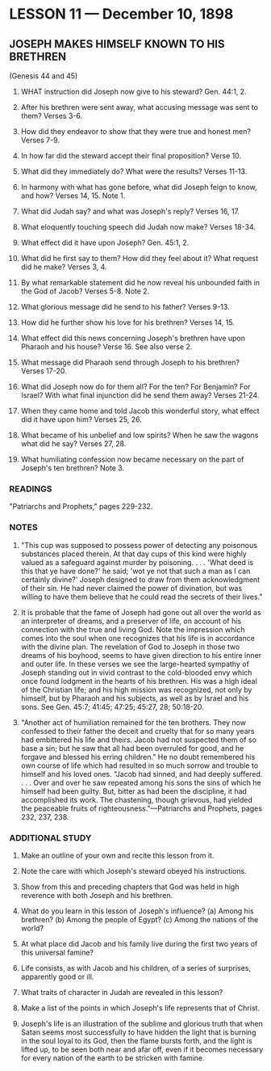 # LESSON 11 — December 10, 1898

## JOSEPH MAKES HIMSELF KNOWN TO HIS BRETHREN
(Genesis 44 and 45)

1. WHAT instruction did Joseph now give to his steward? Gen. 44:1, 2.

2. After his brethren were sent away, what accusing message was sent to them? Verses 3-6.

3. How did they endeavor to show that they were true and honest men? Verses 7-9.

4. In how far did the steward accept their final proposition? Verse 10.

5. What did they immediately do? What were the results? Verses 11-13.

6. In harmony with what has gone before, what did Joseph feign to know, and how? Verses 14, 15. Note 1.

7. What did Judah say? and what was Joseph's reply? Verses 16, 17.

8. What eloquently touching speech did Judah now make? Verses 18-34.

9. What effect did it have upon Joseph? Gen. 45:1, 2.

10. What did he first say to them? How did they feel about it? What request did he make? Verses 3, 4.

11. By what remarkable statement did he now reveal his unbounded faith in the God of Jacob? Verses 5-8. Note 2.

12. What glorious message did he send to his father? Verses 9-13.

13. How did he further show his love for his brethren? Verses 14, 15.

14. What effect did this news concerning Joseph's brethren have upon Pharaoh and his house? Verse 16. See also verse 2.

15. What message did Pharaoh send through Joseph to his brethren? Verses 17-20.

16. What did Joseph now do for them all? For the ten? For Benjamin? For Israel? With what final injunction did he send them away? Verses 21-24.

17. When they came home and told Jacob this wonderful story, what effect did it have upon him? Verses 25, 26.

18. What became of his unbelief and low spirits? When he saw the wagons what did he say? Verses 27, 28.

19. What humiliating confession now became necessary on the part of Joseph's ten brethren? Note 3.

### READINGS
"Patriarchs and Prophets," pages 229-232.

### NOTES
1. "This cup was supposed to possess power of detecting any poisonous substances placed therein. At that day cups of this kind were highly valued as a safeguard against murder by poisoning. . . . 'What deed is this that ye have done?' he said; 'wot ye not that such a man as I can certainly divine?' Joseph designed to draw from them acknowledgment of their sin. He had never claimed the power of divination, but was willing to have them believe that he could read the secrets of their lives."

2. It is probable that the fame of Joseph had gone out all over the world as an interpreter of dreams, and a preserver of life, on account of his connection with the true and living God. Note the impression which comes into the soul when one recognizes that his life is in accordance with the divine plan. The revelation of God to Joseph in those two dreams of his boyhood, seems to have given direction to his entire inner and outer life. In these verses we see the large-hearted sympathy of Joseph standing out in vivid contrast to the cold-blooded envy which once found lodgment in the hearts of his brethren. His was a high ideal of the Christian life; and his high mission was recognized, not only by himself, but by Pharaoh and his subjects, as well as by Israel and his sons. See Gen. 45:7; 41:45; 47:25; 45:27, 28; 50:18-20.

3. "Another act of humiliation remained for the ten brothers. They now confessed to their father the deceit and cruelty that for so many years had embittered his life and theirs. Jacob had not suspected them of so base a sin; but he saw that all had been overruled for good, and he forgave and blessed his erring children." He no doubt remembered his own course of life which had resulted in so much sorrow and trouble to himself and his loved ones. "Jacob had sinned, and had deeply suffered. . . . Over and over he saw repeated among his sons the sins of which he himself had been guilty. But, bitter as had been the discipline, it had accomplished its work. The chastening, though grievous, had yielded the peaceable fruits of righteousness."—Patriarchs and Prophets, pages 232, 237, 238.

### ADDITIONAL STUDY
1. Make an outline of your own and recite this lesson from it.

2. Note the care with which Joseph's steward obeyed his instructions.

3. Show from this and preceding chapters that God was held in high reverence with both Joseph and his brethren.

4. What do you learn in this lesson of Joseph's influence? (a) Among his brethren? (b) Among the people of Egypt? (c) Among the nations of the world?

5. At what place did Jacob and his family live during the first two years of this universal famine?

6. Life consists, as with Jacob and his children, of a series of surprises, apparently good or ill.

7. What traits of character in Judah are revealed in this lesson?

8. Make a list of the points in which Joseph's life represents that of Christ.

9. Joseph's life is an illustration of the sublime and glorious truth that when Satan seems most successfully to have hidden the light that is burning in the soul loyal to its God, then the flame bursts forth, and the light is lifted up, to be seen both near and afar off, even if it becomes necessary for every nation of the earth to be stricken with famine.